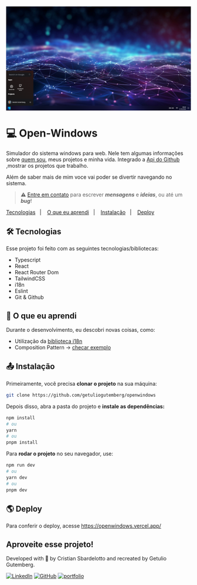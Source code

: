 ![image](./.github/preview.png)

# 💻 Open-Windows

Simulador do sistema windows para web. 
Nele tem algumas informações sobre [quem sou](https://github.com/getuliogutemberg), meus projetos e minha vida.
Integrado a [Api do Github](https://docs.github.com/en/rest) ,mostrar os projetos que trabalho.

Além de saber mais de mim voce vai poder se divertir navegando no sistema.

> ⚠️ [Entre em contato](https://portfolio-cristian-sbardelotto.vercel.app/contact/) para escrever  **_mensagens_** e **_ideias_**, ou até um **_bug_**!

<p>
  <a href="#techs">Tecnologias</a>&nbsp;&nbsp;&nbsp;|&nbsp;&nbsp;&nbsp;
  <a href="#learn">O que eu aprendi</a>&nbsp;&nbsp;&nbsp;|&nbsp;&nbsp;&nbsp;
  <a href="#install">Instalação</a>&nbsp;&nbsp;&nbsp;|&nbsp;&nbsp;&nbsp;
  <a href="#deploy">Deploy</a>&nbsp;&nbsp;&nbsp;&nbsp;&nbsp;&nbsp;
</p>

<div id='techs'></div>

## 🛠️ Tecnologias

Esse projeto foi feito com as seguintes tecnologias/bibliotecas:

- Typescript
- React
- React Router Dom
- TailwindCSS
- i18n
- Eslint
- Git & Github

<div id='learn'></div>

## 🧠 O que eu aprendi

Durante o desenvolvimento, eu descobri novas coisas, como:

- Utilização da [biblioteca i18n](https://react.i18next.com/)
- Composition Pattern -> [checar exemplo](./src/components/Application/)

<div id='install'></div>

## 📤 Instalação

Primeiramente, você precisa **clonar o projeto** na sua máquina:

```bash
git clone https://github.com/getuliogutemberg/openwindows
```

Depois disso, abra a pasta do projeto e **instale as dependências:**

```bash
npm install
# ou
yarn
# ou
pnpm install
```

Para **rodar o projeto** no seu navegador, use:

```bash
npm run dev
# ou
yarn dev
# ou
pnpm dev
```

<div id='deploy'></div>

## 🌎 Deploy

Para conferir o deploy, acesse https://openwindows.vercel.app/

## Aproveite esse projeto!

Developed with 🧡 by Cristian Sbardelotto and recreated by Getulio Gutemberg.

[![LinkedIn](https://img.shields.io/badge/linkedin-%230077B5.svg?style=for-the-badge&logo=linkedin&logoColor=white)](https://www.linkedin.com/in/getuliogutemberg/)
[![GitHub](https://img.shields.io/badge/github-%23121011.svg?style=for-the-badge&logo=github&logoColor=white)](https://github.com/getuliogutemberg)
[![portfolio](https://img.shields.io/badge/my_portfolio-000?style=for-the-badge&logo=ko-fi&logoColor=white)](https://bit.ly/portfoliogetuliogutemberg)
